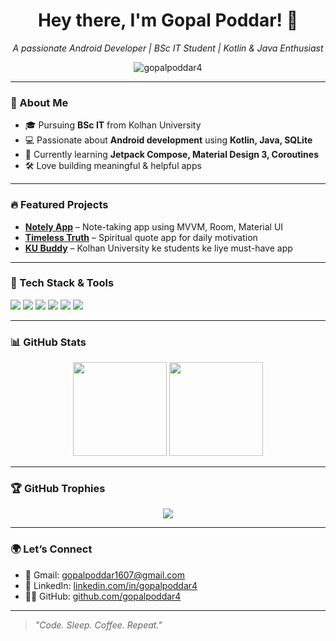 <h1 align="center">Hey there, I'm Gopal Poddar! 👋</h1>
<p align="center">
  <i>A passionate Android Developer | BSc IT Student | Kotlin & Java Enthusiast</i>
</p>

<p align="center">
  <img src="https://komarev.com/ghpvc/?username=gopalpoddar4&label=Profile%20views&color=0e75b6&style=flat" alt="gopalpoddar4" />
</p>

---

### 🚀 About Me
- 🎓 Pursuing **BSc IT** from Kolhan University  
- 💻 Passionate about **Android development** using **Kotlin, Java, SQLite**
- 🧠 Currently learning **Jetpack Compose, Material Design 3, Coroutines**
- 🛠️ Love building meaningful & helpful apps

---

### 🔥 Featured Projects
- [**Notely App**](https://github.com/gopalpoddar4/Notely) – Note-taking app using MVVM, Room, Material UI  
- [**Timeless Truth**](https://github.com/gopalpoddar4/Timeless-Truth) – Spiritual quote app for daily motivation  
- [**KU Buddy**](https://github.com/gopalpoddar4/KU-Buddy) – Kolhan University ke students ke liye must-have app

---

### 🧰 Tech Stack & Tools
<p>
  <img src="https://img.shields.io/badge/Kotlin-%230095D5.svg?&style=for-the-badge&logo=kotlin&logoColor=white"/>
  <img src="https://img.shields.io/badge/Java-%23ED8B00.svg?&style=for-the-badge&logo=java&logoColor=white"/>
  <img src="https://img.shields.io/badge/XML-%23FFA500.svg?&style=for-the-badge"/>
  <img src="https://img.shields.io/badge/AndroidStudio-%233DDC84.svg?&style=for-the-badge&logo=androidstudio&logoColor=white"/>
  <img src="https://img.shields.io/badge/SQLite-%2307405e.svg?&style=for-the-badge&logo=sqlite&logoColor=white"/>
  <img src="https://img.shields.io/badge/Git-%23F05032.svg?&style=for-the-badge&logo=git&logoColor=white"/>
</p>

---

### 📊 GitHub Stats
<p align="center">
  <img src="https://github-readme-stats.vercel.app/api?username=gopalpoddar4&show_icons=true&theme=github_dark" height="150" />
  <img src="https://github-readme-stats.vercel.app/api/top-langs/?username=gopalpoddar4&layout=compact&theme=github_dark" height="150" />
</p>

---

### 🏆 GitHub Trophies
<p align="center">
  <img src="https://github-profile-trophy.vercel.app/?username=gopalpoddar4&theme=darkhub&no-frame=true&margin-w=10" />
</p>

---

### 🌍 Let’s Connect
- 📧 Gmail: [gopalpoddar1607@gmail.com](mailto:gopalpoddar1607@gmail.com)  
- 💼 LinkedIn: [linkedin.com/in/gopalpoddar4](https://linkedin.com/in/gopalpoddar4)  
- 👨‍💻 GitHub: [github.com/gopalpoddar4](https://github.com/gopalpoddar4)

---

> *"Code. Sleep. Coffee. Repeat."*
